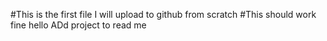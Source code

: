 #This is the first file I will upload to github from scratch
#This should work fine hello
ADd project to read me